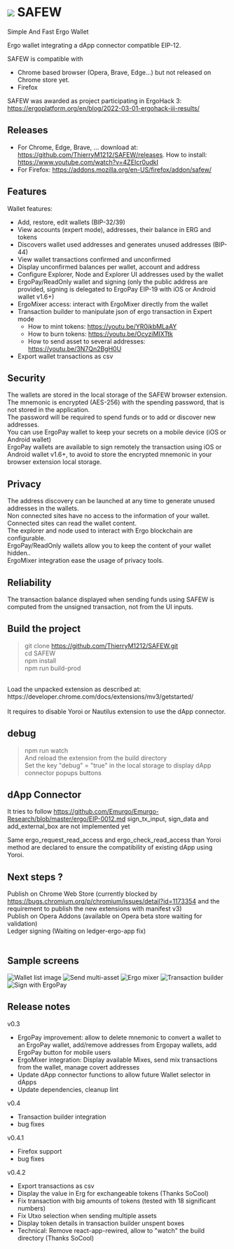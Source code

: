 # ![](./public/images/safew_icon_32.png) SAFEW

Simple And Fast Ergo Wallet

Ergo wallet integrating a dApp connector compatible EIP-12.

SAFEW is compatible with 
- Chrome based browser (Opera, Brave, Edge...) but not released on Chrome store yet.
- Firefox 

SAFEW was awarded as project participating in ErgoHack 3: https://ergoplatform.org/en/blog/2022-03-01-ergohack-iii-results/

## Releases
- For Chrome, Edge, Brave, ... download at: https://github.com/ThierryM1212/SAFEW/releases. How to install: https://www.youtube.com/watch?v=4ZEIcr0udkI
- For Firefox: https://addons.mozilla.org/en-US/firefox/addon/safew/

## Features
Wallet features:
 - Add, restore, edit wallets (BIP-32/39)
 - View accounts (expert mode), addresses, their balance in ERG and tokens
 - Discovers wallet used addresses and generates unused addresses (BIP-44)
 - View wallet transactions confirmed and unconfirmed
 - Display unconfirmed balances per wallet, account and address
 - Configure Explorer, Node and Explorer UI addresses used by the wallet
 - ErgoPay/ReadOnly wallet and signing (only the public address are provided, signing is delegated to ErgoPay EIP-19 with iOS or Android wallet v1.6+)
 - ErgoMixer access: interact with ErgoMixer directly from the wallet
 - Transaction builder to manipulate json of ergo transaction in Expert mode
   - How to mint tokens: https://youtu.be/YR0jkbMLaAY
   - How to burn tokens: https://youtu.be/OcyziMIXTtk
   - How to send asset to several addresses: https://youtu.be/3N7Qn2BgH0U
 - Export wallet transactions as csv

## Security
The wallets are stored in the local storage of the SAFEW browser extension.<br/>
The mnemonic is encrypted (AES-256) with the spending password, that is not stored in the application.<br/>
The password will be required to spend funds or to add or discover new addresses.<br/>
You can use ErgoPay wallet to keep your secrets on a mobile device (iOS or Android wallet)<br/>
ErgoPay wallets are available to sign remotely the transaction using iOS or Android wallet v1.6+, to avoid to store the encrypted mnemonic in your browser extension local storage.<br/>

## Privacy
The address discovery can be launched at any time to generate unused addresses in the wallets.<br/>
Non connected sites have no access to the information of your wallet.<br/>
Connected sites can read the wallet content.<br/>
The explorer and node used to interact with Ergo blockchain are configurable.<br/>
ErgoPay/ReadOnly wallets allow you to keep the content of your wallet hidden..<br/>
ErgoMixer integration ease the usage of privacy tools.<br/>

## Reliability
The transaction balance displayed when sending funds using SAFEW is computed from the unsigned transaction, not from the UI inputs.<br/>

## Build the project
> git clone https://github.com/ThierryM1212/SAFEW.git<br/>
> cd SAFEW <br/>
> npm install <br/>
> npm run build-prod <br/>
<br/>
Load the unpacked extension as described at: https://developer.chrome.com/docs/extensions/mv3/getstarted/ <br/>
<br/>
It requires to disable Yoroi or Nautilus extension to use the dApp connector.<br/>

## debug
> npm run watch<br/>
And reload the extension from the build directory<br/>
Set the key "debug" = "true" in the local storage to display dApp connector popups buttons<br/>

## dApp Connector
It tries to follow https://github.com/Emurgo/Emurgo-Research/blob/master/ergo/EIP-0012.md
sign_tx_input, sign_data and add_external_box are not implemented yet

Same ergo_request_read_access and ergo_check_read_access than Yoroi method are declared to ensure the compatibility of existing dApp using Yoroi.

## Next steps ?
Publish on Chrome Web Store (currently blocked by https://bugs.chromium.org/p/chromium/issues/detail?id=1173354 and the requirement to publish the new extensions with manifest v3)<br/>
Publish on Opera Addons (available on Opera beta store waiting for validation)<br/>
Ledger signing (Waiting on ledger-ergo-app fix)<br/>
<br/>

## Sample screens
![Wallet list image](./screens/main_page.png)
![Send multi-asset](./screens/send_multiasset.png)
![Ergo mixer](./screens/ergo_mixer_mixes.png)
![Transaction builder](./screens/tx_builder.png)
![Sign with ErgoPay](./screens/sign_ergopay.png)

## Release notes
v0.3
- ErgoPay improvement: allow to delete mnemonic to convert a wallet to an ErgoPay wallet, add/remove addresses from Ergopay wallets, add ErgoPay button for mobile users
- ErgoMixer integration: Display available Mixes, send mix transactions from the wallet, manage covert addresses
- Update dApp connector functions to allow future Wallet selector in dApps
- Update dependencies, cleanup lint

v0.4
- Transaction builder integration
- bug fixes

v0.4.1
- Firefox support
- bug fixes

v0.4.2
- Export transactions as csv
- Display the value in Erg for exchangeable tokens (Thanks SoCool)
- Fix transaction with big amounts of tokens (tested with 18 significant numbers)
- Fix Utxo selection when sending multiple assets
- Display token details in transaction builder unspent boxes
- Technical: Remove react-app-rewired, allow to "watch" the build directory (Thanks SoCool)
